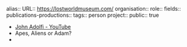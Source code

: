 alias::
URL:: https://lostworldmuseum.com/
organisation::
role::
fields::
publications-productions:: 
tags:: person
project::
public:: true

- [John Adolfi - YouTube](https://www.youtube.com/@LostWorldMuseum)
- Apes, Aliens or Adam?
-